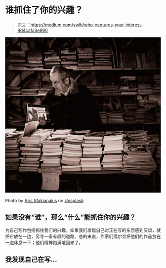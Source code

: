 # 谁抓住了你的兴趣？

> 原文：<https://medium.com/swlh/who-captures-your-interest-8d4cafa3e890>

![](img/8df87c8b599ecc3da9c6f1300d2baf30.png)

Photo by [Aris Sfakianakis](https://unsplash.com/@katergaris?utm_source=medium&utm_medium=referral) on [Unsplash](https://unsplash.com?utm_source=medium&utm_medium=referral)

## 如果没有“谁”，那么“什么”能抓住你的兴趣？

为自己写作包括抓住我们的兴趣。如果我们发现自己对正在写的东西感到厌烦，就把它放在一边，另寻一条有趣的道路。总的来说，作家们偶尔会把他们的作品放在一边休息一下；他们精神饱满地回来了。

## 我发现自己在写…